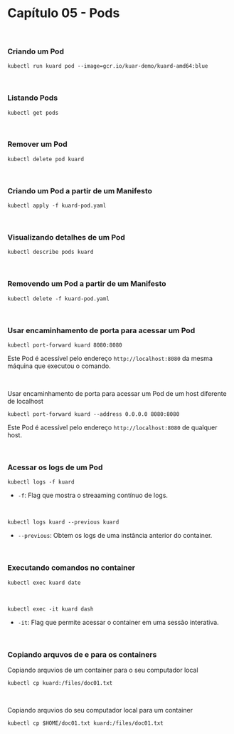 # Capítulo 05 - Pods

<br>

### Criando um Pod

```shell
kubectl run kuard pod --image=gcr.io/kuar-demo/kuard-amd64:blue
```

<br>

### Listando Pods

```shell
kubectl get pods
```

<br>

### Remover um Pod

```shell
kubectl delete pod kuard
```

<br>

### Criando um Pod a partir de um Manifesto

```shell
kubectl apply -f kuard-pod.yaml
```

<br>

### Visualizando detalhes de um Pod

```shell
kubectl describe pods kuard
```

<br>

### Removendo um Pod a partir de um Manifesto

```shell
kubectl delete -f kuard-pod.yaml
```

<br>

### Usar encaminhamento de porta para acessar um Pod

```shell
kubectl port-forward kuard 8080:8080
```
Este Pod é acessível pelo endereço `http://localhost:8080` da mesma máquina que executou o comando.

<br>

Usar encaminhamento de porta para acessar um Pod de um host diferente de localhost

```shell
kubectl port-forward kuard --address 0.0.0.0 8080:8080
```
Este Pod é acessível pelo endereço `http://localhost:8080` de qualquer host.

<br>

### Acessar os logs de um Pod

```shell
kubectl logs -f kuard
```
- `-f`: Flag que mostra o streaaming contínuo de logs.

<br>


```shell
kubectl logs kuard --previous kuard
```
- `--previous`: Obtem os logs de uma instância anterior do container.

<br>

### Executando comandos no container

```shell
kubectl exec kuard date
```

<br>


```shell
kubectl exec -it kuard dash
```
- `-it`: Flag que permite acessar o container em uma sessão interativa.

<br>

### Copiando arquvos de e para os containers


Copiando arquvios de um container para o seu computador local

```shell
kubectl cp kuard:/files/doc01.txt
```

<br>

Copiando arquvios do seu computador local para um container

```shell
kubectl cp $HOME/doc01.txt kuard:/files/doc01.txt
```
